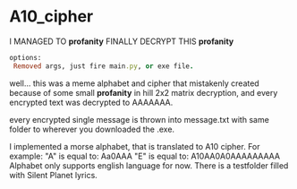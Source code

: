 # A10_cipher
I MANAGED TO **profanity** FINALLY DECRYPT THIS **profanity**
```ruby
options:
 Removed args, just fire main.py, or exe file.
```
well... this was a meme alphabet and cipher that mistakenly created because of some small **profanity** in hill 2x2 matrix decryption, and every encrypted text was decrypted to AAAAAAA.

every encrypted single message is thrown into message.txt with same folder to wherever you downloaded the .exe.

I implemented a morse alphabet, that is translated to A10 cipher. For example:
"A" is equal to: Aa0AAA
"E" is equal to: A10AA0A0AAAAAAAAA
Alphabet only supports english language for now.  There is a testfolder filled with Silent Planet lyrics.
